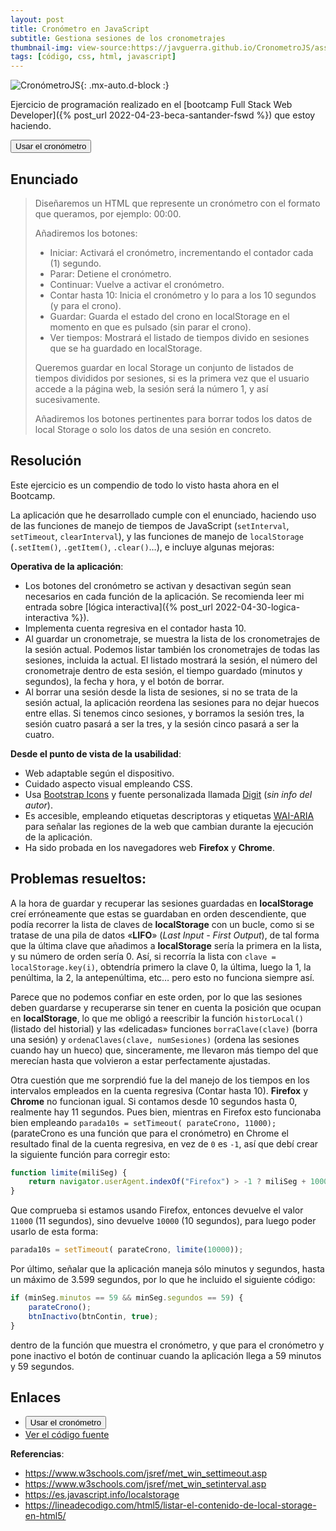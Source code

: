 ```yaml
---
layout: post
title: Cronómetro en JavaScript
subtitle: Gestiona sesiones de los cronometrajes
thumbnail-img: view-source:https://javguerra.github.io/CronometroJS/assets/img/banner.png
tags: [código, css, html, javascript]
---
```

![CronómetroJS](https://javguerra.github.io/CronometroJS/assets/img/banner.png){: .mx-auto.d-block :}

Ejercicio de programación realizado en el [bootcamp Full Stack Web Developer]({% post_url 2022-04-23-beca-santander-fswd %}) que estoy haciendo.

[<button>Usar el cronómetro</button>](https://javguerra.github.io/CronometroJS/index.html)

## Enunciado

>Diseñaremos un HTML que represente un cronómetro con el formato que queramos, por ejemplo: 00:00.
>
>Añadiremos los botones:
>- Iniciar: Activará el cronómetro, incrementando el contador cada (1) segundo.
>- Parar: Detiene el cronómetro.
>- Continuar: Vuelve a activar el cronómetro.
>- Contar hasta 10: Inicia el cronómetro y lo para a los 10 segundos (y para el crono).
>- Guardar: Guarda el estado del crono en localStorage en el momento en que es pulsado (sin parar el crono).
>- Ver tiempos: Mostrará el listado de tiempos divido en sesiones que se ha guardado en localStorage.
>
>Queremos guardar en local Storage un conjunto de listados de tiempos divididos por sesiones, si es la primera vez que el usuario accede a la página web, la sesión será la número 1, y así sucesivamente.
>
>Añadiremos los botones pertinentes para borrar todos los datos de local Storage o solo los datos de una sesión en concreto.

## Resolución

Este ejercicio es un compendio de todo lo visto hasta ahora en el Bootcamp.

La aplicación que he desarrollado cumple con el enunciado, haciendo uso de las funciones de manejo de tiempos de JavaScript (```setInterval```, ```setTimeout```, ```clearInterval```), y las funciones de manejo de ```localStorage``` (```.setItem()```, ```.getItem()```, ```.clear()```…), e incluye algunas mejoras:

**Operativa de la aplicación**:

- Los botones del cronómetro se activan y desactivan según sean necesarios en cada función de la aplicación. Se recomienda leer mi entrada sobre [lógica interactiva]({% post_url 2022-04-30-logica-interactiva %}).
- Implementa cuenta regresiva en el contador hasta 10.
- Al guardar un cronometraje, se muestra la lista de los cronometrajes de la sesión actual. Podemos listar también los cronometrajes de todas las sesiones, incluida la actual. El listado mostrará la sesión, el número del cronometraje dentro de esta sesión, el tiempo guardado (minutos y segundos), la fecha y hora, y el botón de borrar.
- Al borrar una sesión desde la lista de sesiones, si no se trata de la sesión actual, la aplicación reordena las sesiones para no dejar huecos entre ellas. Si tenemos cinco sesiones, y borramos la sesión tres, la sesión cuatro pasará a ser la tres, y la sesión cinco pasará a ser la cuatro. 

**Desde el punto de vista de la usabilidad**:

- Web adaptable según el dispositivo.
- Cuidado aspecto visual empleando CSS.
- Usa [Bootstrap Icons](https://icons.getbootstrap.com/) y fuente personalizada llamada [Digit](https://www.dafont.com/digit.font) (_sin info del autor_).
- Es accesible, empleando etiquetas descriptoras y etiquetas [WAI-ARIA](https://en.wikipedia.org/wiki/WAI-ARIA) para señalar las regiones de la web que cambian durante la ejecución de la aplicación.
- Ha sido probada en los navegadores web **Firefox** y **Chrome**.

## Problemas resueltos:

A la hora de guardar y recuperar las sesiones guardadas en **localStorage** creí erróneamente que estas se guardaban en orden descendiente, que podía recorrer la lista de claves de **localStorage** con un bucle, como si se tratase de una pila de datos «**LIFO**» (_Last Input - First Output_), de tal forma que la última clave que añadimos a **localStorage** sería la primera en la lista, y su número de orden sería 0. Así, si recorría la lista con ```clave = localStorage.key(i)```, obtendría primero la clave 0, la última, luego la 1, la penúltima, la 2, la antepenúltima, etc… pero esto no funciona siempre así.

Parece que no podemos confiar en este orden, por lo que las sesiones deben guardarse y recuperarse sin tener en cuenta la posición que ocupan en **localStorage**, lo que me obligó a reescribir la función ```historLocal()``` (listado del historial) y las «delicadas» funciones ```borraClave(clave)``` (borra una sesión) y ```ordenaClaves(clave, numSesiones)``` (ordena las sesiones cuando hay un hueco) que, sinceramente, me llevaron más tiempo del que merecían hasta que volvieron a estar perfectamente ajustadas.

Otra cuestión que me sorprendió fue la del manejo de los tiempos en los intervalos empleados en la cuenta regresiva (Contar hasta 10). **Firefox** y **Chrome** no funcionan igual. Si contamos desde 10 segundos hasta 0, realmente hay 11 segundos. Pues bien, mientras en Firefox esto funcionaba bien empleando ```parada10s = setTimeout( parateCrono, 11000);``` (parateCrono es una función que para el cronómetro) en Chrome el resultado final de la cuenta regresiva, en vez de ```0``` es ```-1```, así que debí crear la siguiente función para corregir esto:

```javascript
function limite(miliSeg) {
    return navigator.userAgent.indexOf("Firefox") > -1 ? miliSeg + 1000 : miliSeg;
}
```
Que comprueba si estamos usando Firefox, entonces devuelve el valor ```11000``` (11 segundos), sino devuelve ```10000``` (10 segundos), para luego poder usarlo de esta forma:

```javascript
parada10s = setTimeout( parateCrono, limite(10000));
```

Por último, señalar que la aplicación maneja sólo minutos y segundos, hasta un máximo de 3.599 segundos, por lo que he incluido el siguiente código:

```javascript
if (minSeg.minutos == 59 && minSeg.segundos == 59) {
    parateCrono();
    btnInactivo(btnContin, true);
}
```
dentro de la función que muestra el cronómetro, y que para el cronómetro y pone inactivo el botón de continuar cuando la aplicación llega a 59 minutos y 59 segundos.

## Enlaces

* [<button>Usar el cronómetro</button>](https://javguerra.github.io/CronometroJS/index.html)
* [Ver el código fuente](https://github.com/JavGuerra/CronometroJS)

**Referencias**:  
* https://www.w3schools.com/jsref/met_win_settimeout.asp
* https://www.w3schools.com/jsref/met_win_setinterval.asp
* https://es.javascript.info/localstorage
* https://lineadecodigo.com/html5/listar-el-contenido-de-local-storage-en-html5/

